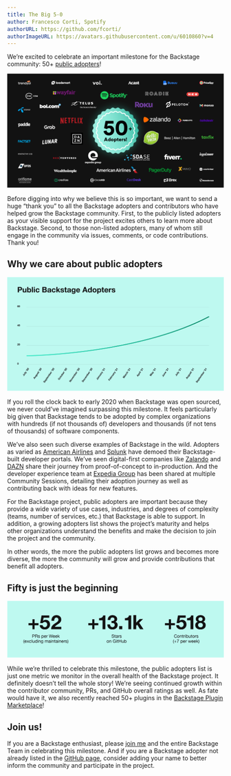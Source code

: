 ```yaml
---
title: The Big 5-0
author: Francesco Corti, Spotify
authorURL: https://github.com/fcorti/ 
authorImageURL: https://avatars.githubusercontent.com/u/6010860?v=4 
---
```


We’re excited to celebrate an important milestone for the Backstage community: 50+ [public adopters][adopters]!

![Celebrating all of Backstage’s 50+ adopters.](assets/21-09-30/50-public-adopters.png)

Before digging into why we believe this is so important, we want to send a huge “thank you” to all the Backstage adopters and contributors who have helped grow the Backstage community. First, to the publicly listed adopters as your visible support for the project excites others to learn more about Backstage. Second, to those non-listed adopters, many of whom still engage in the community via issues, comments, or code contributions. Thank you!

<!--truncate-->

## Why we care about public adopters

![The pace of public adoption has accelerated over the last year](assets/21-09-30/public-backstage-adopters.png)

If you roll the clock back to early 2020 when Backstage was open sourced, we never could’ve imagined surpassing this milestone. It feels particularly big given that Backstage tends to be adopted by complex organizations with hundreds (if not thousands of) developers and thousands (if not tens of thousands) of software components. 

We’ve also seen such diverse examples  of Backstage in the wild. Adopters as varied as [American Airlines][am] and [Splunk][sp] have demoed their Backstage-built developer portals. We’ve seen digital-first companies like [Zalando][za] and [DAZN][da] share their journey from proof-of-concept to in-production. And the developer experience team at [Expedia Group][ex] has been shared at multiple Community Sessions, detailing their adoption journey as well as contributing back with ideas for new features. 

For the Backstage project, public adopters are important because they provide a wide variety of use cases, industries, and degrees of complexity (teams, number of services, etc.) that Backstage is able to support. In addition, a growing adopters list shows the project’s maturity and helps other organizations understand the benefits and make the decision to join the project and the community.

In other words, the more the public adopters list grows and becomes more diverse, the more the community will grow and provide contributions that benefit all adopters.

## Fifty is just the beginning

![Backstage is growing: 52+ pull requests per week, excluding maintainers. Over 13,000 stars on GitHub. 518 total contributors, with about 7+ new contributors per week.](assets/21-09-30/backstage-stats.png)

While we’re thrilled to celebrate this milestone, the public adopters list is just one metric we monitor in the overall health of the Backstage project. It definitely doesn’t tell the whole story! We’re seeing continued growth within the contributor community, PRs, and GitHub overall ratings as well. As fate would have it, we also recently reached 50+ plugins in the [Backstage Plugin Marketplace][plugins]!

## Join us!

If you are a Backstage enthusiast, please [join me][news] and the entire Backstage Team in celebrating this milestone. And if you are a Backstage adopter not already listed in the [GitHub page][gh], consider adding your name to better inform the community and participate in the project.

[adopters]: https://github.com/backstage/backstage/blob/master/ADOPTERS.md  
[am]: https://backstage.spotify.com/blog/adopter-spotlight/american-airlines-runway/  
[sp]: https://backstage.spotify.com/blog/community-session/splunk-pink-phonebook/ 
[za]: https://youtu.be/6sg5uMCLxTA 
[da]: https://medium.com/dazn-tech/developer-experience-dx-at-dazn-e6de9a0208d2  
[ex]: https://backstage.spotify.com/blog/community-session/firehydrant-expedia-loblaw/ 
[plugins]: https://backstage.io/plugins 
[news]: https://mailchi.mp/spotify/backstage-community 
[gh]: https://github.com/backstage/backstage/blob/master/ADOPTERS.md 

